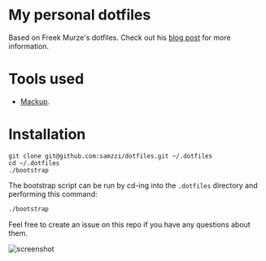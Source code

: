 # My personal dotfiles

Based on Freek Murze's dotfiles. Check out his [blog post](https://freek.dev/uses) for more information.

# Tools used

* [Mackup](https://github.com/lra/mackup).

# Installation

```
git clone git@github.com:samzzi/dotfiles.git ~/.dotfiles
cd ~/.dotfiles
./bootstrap
```

The bootstrap script can be run by cd-ing into the `.dotfiles` directory and performing this command:

```bash
./bootstrap
```

Feel free to create an issue on this repo if you have any questions about them.

![screenshot](https://freekmurze.github.io/dotfiles/screenshot.png)
